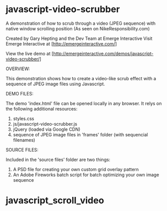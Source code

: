 javascript-video-scrubber
=========================

A demonstration of how to scrub through a video (JPEG sequence) with native window scrolling position (As seen on NikeResponsibility.com)


Created by Gary Hepting and the Dev Team at Emerge Interactive
Visit Emerge Interactive at [http://emergeinteractive.com/]

View the live demo at [http://emergeinteractive.com/demos/javascript-video-scrubber/]


OVERVIEW:

This demonstration shows how to create a video-like scrub effect with a sequence of JPEG image files using Javascript.


DEMO FILES:

The demo 'index.html' file can be opened locally in any browser. It relys on the following additional resources:

1) styles.css
2) js/javascript-video-scrubber.js
3) jQuery (loaded via Google CDN)
4) sequence of JPEG image files in 'frames' folder (with sequencial filenames)


SOURCE FILES:

Included in the 'source files' folder are two things:

1) A PSD file for creating your own custom grid overlay pattern
2) An Adobe Fireworks batch script for batch optimizing your own image sequence 
# javascript_scroll_video
